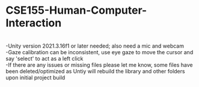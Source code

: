 # CSE155-Human-Computer-Interaction
<br> -Unity version 2021.3.16f1 or later needed; also need a mic and webcam
<br> -Gaze calibration can be inconsistent, use eye gaze to move the cursor and say 'select' to act as a left click
<br> -If there are any issues or missing files please let me know, some files have been deleted/optimized as Untiy will rebuild the library and other folders upon initial project build
